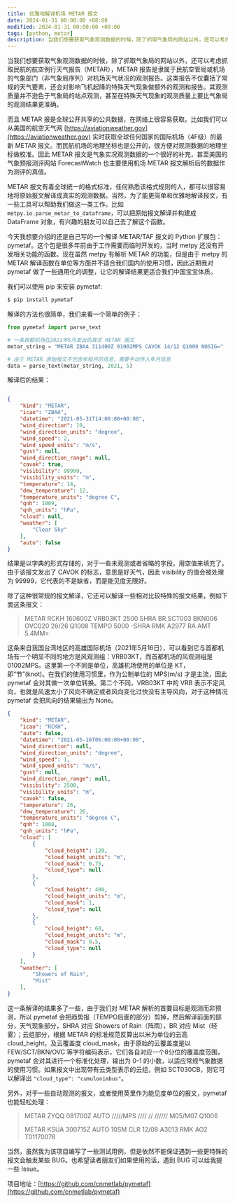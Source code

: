 ```yaml
---
title: 优雅地解译机场 METAR 报文
date: 2024-01-31 00:00:00 +08:00
modified: 2024-01-31 00:00:00 +08:00
tags: [python, metar]
description: 当我们想要获取气象观测数据的时候，除了抓取气象局的网站以外，还可以考虑抓取民航的航空例行天气报告（METAR），METAR 报告是隶属于民航空管局或机场的气象部门（非气象局序列）对机场天气状况的观测报告。这类报告不仅囊括了常规的天气要素，还会对影响飞机起降的特殊天气现象做额外的观测和报告。其观测质量并不逊色于气象局的站点观测，甚至在特殊天气现象的观测质量上要比气象局的观测结果更准确。
---
```

当我们想要获取气象观测数据的时候，除了抓取气象局的网站以外，还可以考虑抓取民航的航空例行天气报告（METAR），METAR 报告是隶属于民航空管局或机场的气象部门（非气象局序列）对机场天气状况的观测报告。这类报告不仅囊括了常规的天气要素，还会对影响飞机起降的特殊天气现象做额外的观测和报告。其观测质量并不逊色于气象局的站点观测，甚至在特殊天气现象的观测质量上要比气象局的观测结果更准确。

而且 METAR 报是全球公开共享的公共数据，在网络上很容易获取。比如我们可以从美国的航空天气网 [https://aviationweather.gov](https://aviationweather.gov) 实时获取全球任何国家的国际机场（4F级）的最新 METAR 报文。而民航机场的地理坐标也是公开的，很方便对观测数据的地理坐标做校准。因此 METAR 报文是气象实况观测数据的一个很好的补充，甚至美国的气象预报测评网站 ForecastWatch 也主要使用机场 METAR 报文解析后的数据作为测评的真值。

METAR 报文有着全球统一的格式标准，任何熟悉该格式规则的人，都可以很容易地将原始报文解译成真实的观测数据。当然，为了能更简单和优雅地解译报文，有一些工具可以帮助我们做这一类工作。比如 `metpy.io.parse_metar_to_dataframe`，可以把原始报文解译并构建成 DataFrame 对象，有兴趣的朋友可以自己去了解这个函数。

今天我想要介绍的还是自己写的一个解译 METAR/TAF 报文的 Python 扩展包：pymetaf。这个包是很多年前由于工作需要而临时开发的，当时 metpy 还没有开发相关功能的函数。现在虽然 metpy 有解析 METAR 的功能，但是由于 metpy 的 METAR 解译函数在单位等方面并不适合我们国内的使用习惯，因此近期我对 pymetaf 做了一些通用化的调整，让它的解译结果更适合我们中国宝宝体质。

我们可以使用 pip 来安装 pymetaf:
```bash
$ pip install pymetaf
```

解译的方法也很简单，我们来看一个简单的例子：

```python
from pymetaf import parse_text

# 一条首都机场在2021年5月发出的真实 METAR 报文
metar_string = "METAR ZBAA 311400Z 01002MPS CAVOK 14/12 Q1009 NOSIG="

# 由于 METAR 原始报文不包含年和月的信息，需要手动传入年月信息
data = parse_text(metar_string, 2021, 5)
```

解译后的结果：
```json

{
    "kind": "METAR",
    "icao": "ZBAA",
    "datetime": "2021-05-31T14:00:00+00:00",
    "wind_direction": 10,
    "wind_direction_units": "degree",
    "wind_speed": 2,
    "wind_speed_units": "m/s",
    "gust": null,
    "wind_direction_range": null,
    "cavok": true,
    "visibility": 99999,
    "visibility_units": "m",
    "temperature": 14,
    "dew_temperature": 12,
    "temperature_units": "degree C",
    "qnh": 1009,
    "qnh_units": "hPa",
    "cloud": null,
    "weather": [
        "Clear Sky"
    ],
    "auto": false
}
```

结果是以字典的形式存储的，对于一些未观测或者省略的字段，用空值来填充了。由于该报文发出了 CAVOK 的标志，意思是好天气，因此 visibility 的值会被处理为 99999，它代表的不是缺省，而是能见度无限好。

除了这种很常规的报文解译，它还可以解译一些相对比较特殊的报文结果，例如下面这条报文：
>METAR RCKH 160600Z VRB03KT 2500 SHRA BR SCT003 BKN006 OVC020 26/26 Q1008 TEMPO 5000 -SHRA RMK A2977 RA AMT 5.4MM=

这条来自我国台湾地区的高雄国际机场（2021年5月16日），可以看到它与首都机场有一个明显不同的地方是风观测组：VRB03KT，而首都机场的风观测组是 01002MPS。这里第一个不同是单位，高雄机场使用的单位是 KT，即“节”(knot)。在我们的使用习惯里，作为公制单位的 MPS(m/s) 才是主流，因此 pymetaf 会对其做一次单位转换。第二个不同，VRB03KT 中的 VRB 表示不定风向，也就是风速太小了风向不确定或者风向变化过快没有主导风向，对于这种情况 pymetaf 会把风向的结果输出为 None。
```json
{
    "kind": "METAR",
    "icao": "RCKH",
    "auto": false,
    "datetime": "2021-05-16T06:00:00+00:00",
    "wind_direction": null,
    "wind_direction_units": "degree",
    "wind_speed": 1,
    "wind_speed_units": "m/s",
    "gust": null,
    "wind_direction_range": null,
    "visibility": 2500,
    "visibility_units": "m",
    "cavok": false,
    "temperature": 26,
    "dew_temperature": 26,
    "temperature_units": "degree C",
    "qnh": 1008,
    "qnh_units": "hPa",
    "cloud": [
        {
            "cloud_height": 120,
            "cloud_height_units": "m",
            "cloud_mask": 0.75,
            "cloud_type": null
        },
        {
            "cloud_height": 400,
            "cloud_height_units": "m",
            "cloud_mask": 1,
            "cloud_type": null
        },
        {
            "cloud_height": 60,
            "cloud_height_units": "m",
            "cloud_mask": 0.5,
            "cloud_type": null
        }
    ],
    "weather": [
        "Showers of Rain",
        "Mist"
    ],
}
```

这一条解译的结果多了一些，由于我们对 METAR 解析的首要目标是观测而非预测，所以 pymetaf 会把趋势报（TEMPO后面的部分）剪掉，然后解译前面的部分，天气现象部分，SHRA 对应 Showers of Rain（阵雨），BR 对应 Mist（轻雾）；云组部分，根据 METAR 的标准规范反算出以米为单位的云高 cloud_height，及云覆盖度 cloud_mask，由于原始的云覆盖度是以 FEW/SCT/BKN/OVC 等字符编码表示，它们各自对应一个8分位的覆盖度范围，pymetaf 会对其进行一个标准化处理，输出为 0-1 的小数，以适应常规气象数据的使用习惯。如果报文中出现带有云类型表示的云组，例如 SCT030CB，则它可以解译出 `"cloud_type": "cumulonimbus"`。

另外，对于一些自动观测的报文，或者使用英里作为能见度单位的报文，pymetaf 也能轻松处理：

> METAR ZYQQ 081700Z AUTO /////MPS //// // ////// M05/M07 Q1006
> 
> METAR KSUA 300715Z AUTO 10SM CLR 12/08 A3013 RMK AO2 T01170076

当然，虽然我为该项目编写了一些测试用例，但是依然不能保证遇到一些更特殊的报文会触发某些 BUG。也希望读者朋友们如果使用的话，遇到 BUG 可以给我提一些 Issue。

项目地址：[https://github.com/cnmetlab/pymetaf](https://github.com/cnmetlab/pymetaf)

